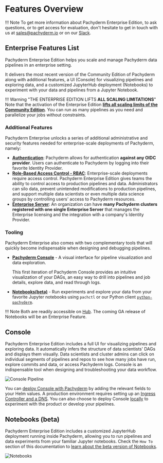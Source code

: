 # Features Overview

!!! Note
     To get more information about Pachyderm Enterprise Edition, to ask questions, or to get access for evaluation, don't hesitate to get in touch with us at [sales@pachyderm.io](mailto:sales@pachyderm.io) or on our [Slack](http://slack.pachyderm.io/). 


## Enterprise Features List

Pachyderm Enterprise Edition helps you scale and manage Pachyderm data pipelines in an enterprise setting.

It delivers the most recent version of the Community Edition of Pachyderm along with additional features, a UI (Console) for visualizing pipelines and exploring data, and a customized JupyterHub deployment (Notebooks) to experiment with your data and pipelines from a Jupyter Notebook.

!!! Warning "THE ENTERPRISE EDITION LIFTS **ALL SCALING LIMITATIONS**"
     Note that the activation of the Enterprise Edition [**lifts all scaling limits of the Community Edition**](../../reference/scaling_limits/). You can run as many pipelines as you need and parallelize your jobs without constraints.


### Additional Features

Pachyderm Enterprise unlocks a series of additional administrative and security features needed for enterprise-scale deployments of Pachyderm, namely:

- [**Authentication**](../auth/authentication/idp-dex): Pachyderm allows for authentication **against any OIDC provider**. Users can authenticate to Pachyderm by logging into their favorite Identity Provider. 
- [**Role-Based Access Control - RBAC**](../auth/authorization/): Enterprise-scale deployments require access control.  Pachyderm Enterprise Edition gives teams the ability to control access to production pipelines and data.  Administrators can silo data, prevent unintended modifications to production pipelines, and support multiple data scientists or even multiple data science groups by controlling users' access to Pachyderm resources.
- [**Enterprise Server**](../auth/enterprise-server/setup/): An organization can have **many Pachyderm clusters registered with one single Enterprise Server** that manages the Enterprise licensing and the integration with a company's Identity Provider.

### Tooling

Pachyderm Enterprise also comes with two complementary tools that will quickly become indispensable when designing and debugging pipelines.

- [**Pachyderm Console**](#console) - A visual interface for pipeline visualization and data exploration.

    This first iteration of Pachyderm Console provides an intuitive visualization of your DAGs, an easy way to drill into pipelines and job details, explore data, and read through logs.  
    
- [**Notebooks(beta)**](#notebooks-beta) - Run experiments and explore your data from your favorite Jupyter notebooks using `pachctl` or our Python client [`python-pachyderm`](../../reference/clients). 

!!! Note
    Both are readily accessible on [Hub](https://www.pachyderm.com/try-pachyderm-hub/). The coming GA release of Notebooks will be an Enterprise Feature.

## Console
Pachyderm Enterprise Edition includes a full UI for visualizing pipelines and exploring data.  It automatically infers the structure of data scientists' DAGs and displays them visually. Data scientists and cluster admins can click on individual segments of pipelines and repos to see how many jobs have run, explore commits and data, or access Pachyderm logs. Console is an indispensable tool when designing and troubleshooting your data workflow.

![Console Pipeline](../images/console-pipeline.png)

You can [deploy Console with Pachyderm](../../deploy-manage/deploy/console/) by adding the relevant fields to your Helm values. A production environment requires setting up an [Ingress Controller and a DNS](../../deploy-manage/deploy/ingress/). You can also choose to deploy Console [locally](../../deploy-manage/deploy/console/#deploy-locally) to experiment with the product or develop your pipelines.

## Notebooks (beta)

Pachyderm Enterprise Edition includes a customized JupyterHub deployment running inside Pachyderm, allowing you to run pipelines and data experiments from your familiar Jupyter notebooks. Check the `How To` section of this documentation 
to [learn about the beta version of Notebooks](../../how-tos/use-pachyderm-ide/).

![Notebooks](../images/notebooks.png)






